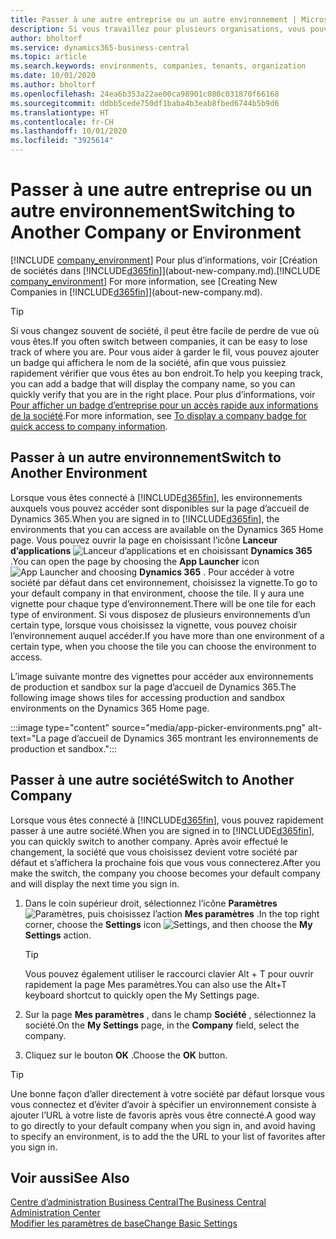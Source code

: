 ```yaml
---
title: Passer à une autre entreprise ou un autre environnement | Microsoft Docs
description: Si vous travaillez pour plusieurs organisations, vous pouvez rapidement passer d’un environnement et d’une société à l’autre.
author: bholtorf
ms.service: dynamics365-business-central
ms.topic: article
ms.search.keywords: environments, companies, tenants, organization
ms.date: 10/01/2020
ms.author: bholtorf
ms.openlocfilehash: 24ea6b353a22ae00ca98901c080c031870f66168
ms.sourcegitcommit: ddbb5cede750df1baba4b3eab8fbed6744b5b9d6
ms.translationtype: HT
ms.contentlocale: fr-CH
ms.lasthandoff: 10/01/2020
ms.locfileid: "3925614"
---
```

# <a name="switching-to-another-company-or-environment"></a><span data-ttu-id="af0d7-103">Passer à une autre entreprise ou un autre environnement</span><span class="sxs-lookup"><span data-stu-id="af0d7-103">Switching to Another Company or Environment</span></span>

<span data-ttu-id="af0d7-104">[!INCLUDE [company_environment](includes/company_environment.md)] Pour plus d’informations, voir [Création de sociétés dans [!INCLUDE[d365fin](includes/d365fin_md.md)]](about-new-company.md).</span><span class="sxs-lookup"><span data-stu-id="af0d7-104">[!INCLUDE [company_environment](includes/company_environment.md)] For more information, see [Creating New Companies in [!INCLUDE[d365fin](includes/d365fin_md.md)]](about-new-company.md).</span></span>  

> [!TIP]
> <span data-ttu-id="af0d7-105">Si vous changez souvent de société, il peut être facile de perdre de vue où vous êtes.</span><span class="sxs-lookup"><span data-stu-id="af0d7-105">If you often switch between companies, it can be easy to lose track of where you are.</span></span> <span data-ttu-id="af0d7-106">Pour vous aider à garder le fil, vous pouvez ajouter un badge qui affichera le nom de la société, afin que vous puissiez rapidement vérifier que vous êtes au bon endroit.</span><span class="sxs-lookup"><span data-stu-id="af0d7-106">To help you keeping track, you can add a badge that will display the company name, so you can quickly verify that you are in the right place.</span></span> <span data-ttu-id="af0d7-107">Pour plus d’informations, voir [Pour afficher un badge d’entreprise pour un accès rapide aux informations de la société](ui-change-basic-settings.md#to-display-a-company-badge-for-quick-access-to-company-information).</span><span class="sxs-lookup"><span data-stu-id="af0d7-107">For more information, see [To display a company badge for quick access to company information](ui-change-basic-settings.md#to-display-a-company-badge-for-quick-access-to-company-information).</span></span>

## <a name="switch-to-another-environment"></a><span data-ttu-id="af0d7-108">Passer à un autre environnement</span><span class="sxs-lookup"><span data-stu-id="af0d7-108">Switch to Another Environment</span></span>

<span data-ttu-id="af0d7-109">Lorsque vous êtes connecté à [!INCLUDE[d365fin](includes/d365fin_md.md)], les environnements auxquels vous pouvez accéder sont disponibles sur la page d’accueil de Dynamics 365.</span><span class="sxs-lookup"><span data-stu-id="af0d7-109">When you are signed in to [!INCLUDE[d365fin](includes/d365fin_md.md)], the environments that you can access are available on the Dynamics 365 Home page.</span></span> <span data-ttu-id="af0d7-110">Vous pouvez ouvrir la page en choisissant l’icône **Lanceur d’applications** ![Lanceur d’applications](media/app-launcher-icon.png "Le lanceur d’applications donne accès à plus de fonctionnalités") et en choisissant **Dynamics 365** .</span><span class="sxs-lookup"><span data-stu-id="af0d7-110">You can open the page by choosing the **App Launcher** icon ![App Launcher](media/app-launcher-icon.png "The App Launcher provides access to more features") and choosing **Dynamics 365** .</span></span> <span data-ttu-id="af0d7-111">Pour accéder à votre société par défaut dans cet environnement, choisissez la vignette.</span><span class="sxs-lookup"><span data-stu-id="af0d7-111">To go to your default company in that environment, choose the tile.</span></span> <span data-ttu-id="af0d7-112">Il y aura une vignette pour chaque type d’environnement.</span><span class="sxs-lookup"><span data-stu-id="af0d7-112">There will be one tile for each type of environment.</span></span> <span data-ttu-id="af0d7-113">Si vous disposez de plusieurs environnements d’un certain type, lorsque vous choisissez la vignette, vous pouvez choisir l’environnement auquel accéder.</span><span class="sxs-lookup"><span data-stu-id="af0d7-113">If you have more than one environment of a certain type, when you choose the tile you can choose the environment to access.</span></span>

<span data-ttu-id="af0d7-114">L’image suivante montre des vignettes pour accéder aux environnements de production et sandbox sur la page d’accueil de Dynamics 365.</span><span class="sxs-lookup"><span data-stu-id="af0d7-114">The following image shows tiles for accessing production and sandbox environments on the Dynamics 365 Home page.</span></span>

:::image type="content" source="media/app-picker-environments.png" alt-text="La page d’accueil de Dynamics 365 montrant les environnements de production et sandbox.":::

## <a name="switch-to-another-company"></a><span data-ttu-id="af0d7-116">Passer à une autre société</span><span class="sxs-lookup"><span data-stu-id="af0d7-116">Switch to Another Company</span></span>

<span data-ttu-id="af0d7-117">Lorsque vous êtes connecté à [!INCLUDE[d365fin](includes/d365fin_md.md)], vous pouvez rapidement passer à une autre société.</span><span class="sxs-lookup"><span data-stu-id="af0d7-117">When you are signed in to [!INCLUDE[d365fin](includes/d365fin_md.md)], you can quickly switch to another company.</span></span> <span data-ttu-id="af0d7-118">Après avoir effectué le changement, la société que vous choisissez devient votre société par défaut et s’affichera la prochaine fois que vous vous connecterez.</span><span class="sxs-lookup"><span data-stu-id="af0d7-118">After you make the switch, the company you choose becomes your default company and will display the next time you sign in.</span></span>

1. <span data-ttu-id="af0d7-119">Dans le coin supérieur droit, sélectionnez l’icône **Paramètres** ![Paramètres](media/ui-experience/settings_icon_small.png "Icône Paramètres du tableau de bord"), puis choisissez l’action **Mes paramètres** .</span><span class="sxs-lookup"><span data-stu-id="af0d7-119">In the top right corner, choose the **Settings** icon ![Settings](media/ui-experience/settings_icon_small.png "Settings icon for role center"), and then choose the **My Settings** action.</span></span>

    > [!TIP]
    > <span data-ttu-id="af0d7-120">Vous pouvez également utiliser le raccourci clavier Alt + T pour ouvrir rapidement la page Mes paramètres.</span><span class="sxs-lookup"><span data-stu-id="af0d7-120">You can also use the Alt+T keyboard shortcut to quickly open the My Settings page.</span></span>

2. <span data-ttu-id="af0d7-121">Sur la page **Mes paramètres** , dans le champ **Société** , sélectionnez la société.</span><span class="sxs-lookup"><span data-stu-id="af0d7-121">On the **My Settings** page, in the **Company** field, select the company.</span></span>  
3. <span data-ttu-id="af0d7-122">Cliquez sur le bouton **OK** .</span><span class="sxs-lookup"><span data-stu-id="af0d7-122">Choose the **OK** button.</span></span>

> [!TIP]
> <span data-ttu-id="af0d7-123">Une bonne façon d’aller directement à votre société par défaut lorsque vous vous connectez et d’éviter d’avoir à spécifier un environnement consiste à ajouter l’URL à votre liste de favoris après vous être connecté.</span><span class="sxs-lookup"><span data-stu-id="af0d7-123">A good way to go directly to your default company when you sign in, and avoid having to specify an environment, is to add the the URL to your list of favorites after you sign in.</span></span>

## <a name="see-also"></a><span data-ttu-id="af0d7-124">Voir aussi</span><span class="sxs-lookup"><span data-stu-id="af0d7-124">See Also</span></span>

[<span data-ttu-id="af0d7-125">Centre d’administration Business Central</span><span class="sxs-lookup"><span data-stu-id="af0d7-125">The Business Central Administration Center</span></span>](/dynamics365/business-central/dev-itpro/administration/tenant-admin-center)  
[<span data-ttu-id="af0d7-126">Modifier les paramètres de base</span><span class="sxs-lookup"><span data-stu-id="af0d7-126">Change Basic Settings</span></span>](ui-change-basic-settings.md)  
